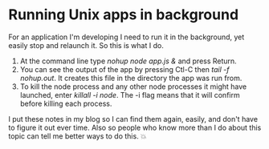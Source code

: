 # Running Unix apps in background
For an application I'm developing I need to run it in the background, yet easily stop and relaunch it. So this is what I do. 
1. At the command line type <i>nohup node app.js &</i> and press Return. 
2. You can see the output of the app by pressing Ctl-C then <i>tail -f nohup.out</i>. It creates this file in the directory the app was run from.  
3. To kill the node process and any other node processes it might have launched, enter <i>killall -i node</i>. The -i flag means that it will confirm before killing each process.  

I put these notes in my blog so I can find them again, easily, and don't have to figure it out ever time. Also so people who know more than I do about this topic can tell me better ways to do this. :boom:

